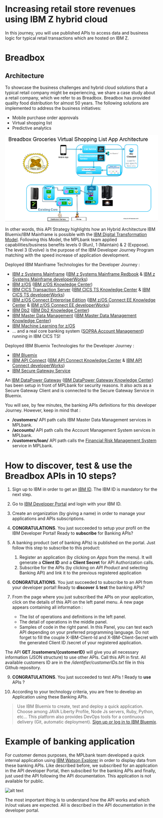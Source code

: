 # Increasing retail store revenues using IBM Z hybrid cloud

In this journey, you will use published APIs to access data and business logic for typical retail transactions which are hosted on IBM Z.  

# Breadbox

## Architecture

To showcase the business challenges and hybrid cloud solutions that a typical retail company might be experiencing, we share a case study about a retail company, which we refer to as Breadbox.  Breadbox has provided quality food distribution for almost 50 years.
The following solutions are implemented to address the business initiatives:
* Mobile purchase order approvals
* Virtual shopping list
* Predictive analytics

![alt text](images/breadbox-architecture.png "Architecture")



In other words, this API Strategy highlights how an Hybrid Architecture IBM Bluemix/IBM Mainframe is possible with the [IBM Digital Transformation Model]. Following this Model, the MPLbank team applied capabilities/business benefits levels 0 (Run), 1 (Maintain) & 2 (Exppose). The level 3 (Evolve) is the purpose of the IBM Developer Journey Program matching with the speed increase of application development.

Deployed IBM Mainframe Technologies for the Developer Journey :
* [IBM z Systems Mainframe] ([IBM z Systems Mainframe Redbook] & [IBM z Systems Mainframe developerWorks])
* [IBM z/OS] ([IBM z/OS Knowledge Center])
* [IBM CICS Transaction Server] ([IBM CICS TS Knowledge Center] & [IBM CICS TS developerWorks])
* [IBM z/OS Connect Enterprise Edition] ([IBM z/OS Connect EE Knowledge Center] & [IBM z/OS Connect EE developerWorks])
* [IBM Db2] ([IBM Db2 Knowledge Center])
* [IBM Master Data Management] ([IBM Master Data Management Knowledge Center])
* [IBM Machine Learning for z/OS]
* ... and a real core banking system ([SOPRA Account Management]) running in IBM CICS TS!

Deployed IBM Bluemix Technologies for the Developer Journey :
* [IBM Bluemix]
* [IBM API Connect] ([IBM API Connect Knowledge Center] & [IBM API Connect developerWorks])
* [IBM Secure Gateway Service]

An [IBM DataPower Gateway] ([IBM DataPower Gateway Knowledge Center]) has been setup in front of MPLbank for security reasons. It also acts as a Secure Gateway Client and is connected to the Secure Gateway Service in Bluemix.

You will see, by few minutes, the banking APIs definitions for this developer Journey. However, keep in mind that :
* **/customers/** API path calls IBM Master Data Management services in MPLbank.
* **/accounts/** API path calls the Account Management System services in MPLbank.
* **/customers/loan/** API path calls the [Financial Risk Management System] service in MPLbank.


# How to discover, test & use the Breadbox APIs in 10 steps?

1.	Sign up to IBM in order to get an [IBM ID]. The IBM ID is mandatory for the next step.

2.	Go to [IBM Developer Portal] and login with your IBM ID.

3.	Create an organization (by giving a name) in order to manage your applications and APIs subscriptions.

4.	**CONGRATULATIONS**. You just succeeded to setup your profil on the IBM Developer Portal! Ready to **subscribe** for Banking APIs?

5.	A banking product (set of banking APIs) is published on the portal. Just follow this step to subscribe to this product: 
    1. Register an application (by clicking on *Apps* from the menu). It will generate a **Client ID** and a **Client Secret** for API Authorization calls.
    2. Subscribe for the APIs (by clicking on *API Product* and selecting Banking API) and link it to the previous registered application

7.	**CONGRATULATIONS**. You just succeeded to subscribe to an API from your developer portal! Ready to **discover** & **test** the banking APIs? 

8.	From the page where you just subscribed the APIs on your application, click on the details of this API on the left panel menu. A new page appears containing all information :
    * The list of operations and definitions in the left panel. 
    * The detail of operations in the middle panel. 
    * Samples of code in the right panel. In this Panel, you can test each API depending on your preferred programming language. Do not forget to fill the couple X-IBM-Client-Id and X-IBM-Client-Secret with the generated Client ID /secret of your registered application.


The API **GET /customers/{customerID}** will give you all necessary information (JSON structure) to use other APIs. Call this API in first. All available customers ID are in the */identifier/customerIDs.txt* file in this Github repository.


9.	**CONGRATULATIONS**. You just succeeded to test APIs ! Ready to **use** APIs ?

10.	According to your technology criteria, you are free to develop an Application using these Banking APIs.
> Use IBM Bluemix to create, test and deploy a quick application. Choose among JAVA Liberty Profile, Node Js servers, Ruby, Python, etc... This platform also provides DevOps tools for a continuous delivery (Git, automatic deployment). [Sign up or log in to IBM Bluemix].


# Example of banking application

For customer demos purposes, the MPLbank team developed a quick internal application using [IBM Watson Explorer] in order to display data from these banking APIs. Like described before, we subscribed for an application in the API developer Portal, then subscibed for the banking APIs and finally, just used the API following the API documentation. This application is not available for public.

![alt text](images/banking_customer.png "Banking customer in MPLbank")


The most important thing is to understand how the API works and which in/out values are expected. All is described in the API documentation in the developer portal.

[IBM Digital Transformation Model]: https://developer.ibm.com/mainframe/ibm-digital-transformation/

[IBM Bluemix]: https://www.ibm.com/us-en/marketplace/cloud-platform
[IBM z Systems Mainframe]: https://www-03.ibm.com/systems/z/
[IBM Client Center Montpellier]: https://www.ibm.com/ibm/clientcenter/montpellier/

[IBM z Systems Mainframe Redbook]: https://www.redbooks.ibm.com/redbooks.nsf/pages/z13?Open
[IBM z Systems Mainframe developerWorks]: https://developer.ibm.com/mainframe/

[IBM z/OS]: https://www-03.ibm.com/systems/z/os/zos/
[IBM z/OS Knowledge Center]: https://www.ibm.com/support/knowledgecenter/en/SSLTBW

[IBM CICS Transaction Server]: https://www-01.ibm.com/software/data/enterprise-application-servers/cics/
[IBM CICS TS Knowledge Center]: https://www.ibm.com/support/knowledgecenter/en/SSGMGV
[IBM CICS TS developerWorks]: https://developer.ibm.com/cics/

[IBM z/OS Connect Enterprise Edition]: https://www.ibm.com/ms-en/marketplace/connect-enterprise-edition
[IBM z/OS Connect EE Knowledge Center]: https://www.ibm.com/support/knowledgecenter/en/SS4SVW
[IBM z/OS Connect EE developerWorks]: https://developer.ibm.com/mainframe/products/zosconnect/

[IBM Db2]: https://www.ibm.com/analytics/us/en/technology/db2/?lnk=STW_US_SHP_A4_TL&lnk2=learn_DB2
[IBM Db2 Knowledge Center]: https://www.ibm.com/support/knowledgecenter/en/SSEPEK/db2z_prodhome.html

[IBM Master Data Management]: https://www.ibm.com/analytics/us/en/technology/master-data-management/
[IBM Master Data Management Knowledge Center]: https://www.ibm.com/support/knowledgecenter/en/SSWSR9

[IBM Machine Learning for z/OS]: https://www.ibm.com/ms-en/marketplace/machine-learning-for-zos
[IBM Machine Learning for z/OS Knowledge Center]: https://www.ibm.com/support/knowledgecenter/en/SS9PF4

[SOPRA Account Management]: https://www.soprabanking.com/our-offer/solutions/account-management-9

[IBM API Connect]: http://www-03.ibm.com/software/products/en/api-connect
[IBM API Connect Knowledge Center]: https://www.ibm.com/support/knowledgecenter/en/SSMNED 
[IBM API Connect developerWorks]: https://developer.ibm.com/apiconnect/

[IBM Secure Gateway Service]: https://console.bluemix.net/docs/services/SecureGateway/secure_gateway.html

[IBM DataPower Gateway]: http://www-03.ibm.com/software/products/en/datapower-gateway
[IBM DataPower Gateway Knowledge Center]: https://www.ibm.com/support/knowledgecenter/en/SS9H2Y 

[IBM SPSS]: https://www.ibm.com/analytics/us/en/technology/spss/

[IBM ID]: https://www.ibm.com/account/us-en/signup/register.html
[IBM Developer Portal]: https://developer-contest-spbodieusibmcom-prod.developer.us.apiconnect.ibmcloud.com/

[Sign up or log in to IBM Bluemix]: https://console.bluemix.net/registration/?

[Financial Risk Management System]:https://github.com/IBM/Financial-risk-management-using-machine-learning-on-zSystems

[IBM Watson Explorer]: https://www.ibm.com/us-en/marketplace/content-analytics
